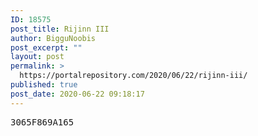 ```yaml
---
ID: 18575
post_title: Rijinn III
author: BigguNoobis
post_excerpt: ""
layout: post
permalink: >
  https://portalrepository.com/2020/06/22/rijinn-iii/
published: true
post_date: 2020-06-22 09:18:17
---
```

<pre>3065F869A165</pre>